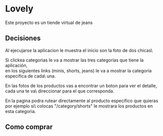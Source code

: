 # Lovely

Este proyecto es un tiende virtual de jeans
## Decisiones

Al ejecujarse la aplicacion le muestra el inicio son la foto de dos chicas\

Si clickea categorias le va a mostrar las tres categorias que tiene la aplicación,\
en los siguientes links (minis, shorts, jeans) le va a mostrar la categoria especifica de cada\ una.

En las fotos de los productos vas a encontrar un boton para ver el detalle, cada una te va\ direccionar para el que corresponda.

En la pagina podra rutear directamente al producto especifico que quieras por ejemplo si\ colocas "/category/shorts"  le mostrara los productos en esta categoria.

## Como comprar







